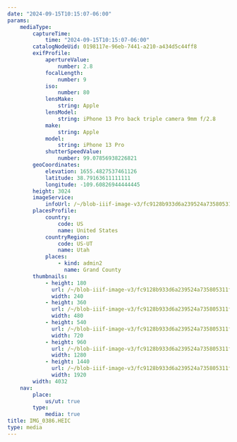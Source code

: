 ```yaml
---
date: "2024-09-15T10:15:07-06:00"
params:
    mediaType:
        captureTime:
            time: "2024-09-15T10:15:07-06:00"
        catalogNodeUid: 0198117e-96eb-7441-a210-a434d5c44ff8
        exifProfile:
            apertureValue:
                number: 2.8
            focalLength:
                number: 9
            iso:
                number: 80
            lensMake:
                string: Apple
            lensModel:
                string: iPhone 13 Pro back triple camera 9mm f/2.8
            make:
                string: Apple
            model:
                string: iPhone 13 Pro
            shutterSpeedValue:
                number: 99.07856938226821
        geoCoordinates:
            elevation: 1655.4827537461126
            latitude: 38.79163611111111
            longitude: -109.60826944444445
        height: 3024
        imageService:
            infoUrl: /~/blob-iiif-image-v3/fc9128b933d6a239524a735805311fa1032513a422ad2f0d71c19eb17377c52c/info.json
        placesProfile:
            country:
                code: US
                name: United States
            countryRegion:
                code: US-UT
                name: Utah
            places:
                - kind: admin2
                  name: Grand County
        thumbnails:
            - height: 180
              url: /~/blob-iiif-image-v3/fc9128b933d6a239524a735805311fa1032513a422ad2f0d71c19eb17377c52c/full/240%2C180/0/default.jpg
              width: 240
            - height: 360
              url: /~/blob-iiif-image-v3/fc9128b933d6a239524a735805311fa1032513a422ad2f0d71c19eb17377c52c/full/480%2C360/0/default.jpg
              width: 480
            - height: 540
              url: /~/blob-iiif-image-v3/fc9128b933d6a239524a735805311fa1032513a422ad2f0d71c19eb17377c52c/full/720%2C540/0/default.jpg
              width: 720
            - height: 960
              url: /~/blob-iiif-image-v3/fc9128b933d6a239524a735805311fa1032513a422ad2f0d71c19eb17377c52c/full/1280%2C960/0/default.jpg
              width: 1280
            - height: 1440
              url: /~/blob-iiif-image-v3/fc9128b933d6a239524a735805311fa1032513a422ad2f0d71c19eb17377c52c/full/1920%2C1440/0/default.jpg
              width: 1920
        width: 4032
    nav:
        place:
            us/ut: true
        type:
            media: true
title: IMG_0386.HEIC
type: media
---
```

